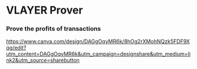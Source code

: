# VLAYER Prover

### Prove the profits of transactions

https://www.canva.com/design/DAGgOqyMR6k/8hOg2rXMohNQzk5FDF9Xqg/edit?utm_content=DAGgOqyMR6k&utm_campaign=designshare&utm_medium=link2&utm_source=sharebutton
